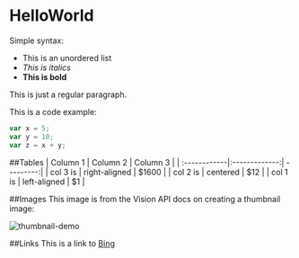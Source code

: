 # HelloWorld

Simple syntax:
- This is an unordered list
- *This is italics*
- **This is bold**

This is just a regular paragraph.

This is a code example:
```JavaScript
var x = 5;
var y = 10;
var z = x + y;
```

##Tables
| Column 1     | Column 2      | Column 3  |
| :------------|:-------------:| ---------:|
| col 3 is     | right-aligned | $1600     |
| col 2 is     | centered      |   $12     |
| col 1  is    | left-aligned  |    $1     |

##Images
This image is from the Vision API docs on creating a thumbnail image:

![thumbnail-demo](Computer-Vision-API/documentation/GetThumbnail/Images/thumbnail-demo.png)

##Links
This is a link to [Bing](https://www.bing.com)
